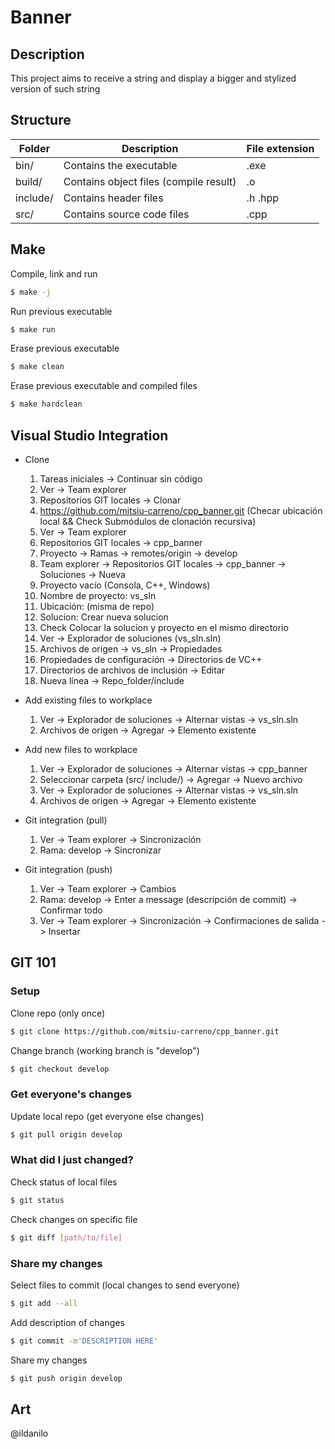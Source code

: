 # Banner
## Description
This project aims to receive a string and display a bigger and stylized version of such string

## Structure
Folder | Description | File extension
------ | ----------- | --------------
bin/   | Contains the executable | .exe    
build/ | Contains object files (compile result) | .o 
include/ | Contains header files | .h .hpp
src/   | Contains source code files | .cpp

## Make
Compile, link and run 
```bash
$ make -j 
```
         
Run previous executable
```bash
$ make run
```
      
Erase previous executable
```bash
$ make clean
```
        
Erase previous executable and compiled files
```bash
$ make hardclean
```

## Visual Studio Integration
* Clone
  1. Tareas iniciales -> Continuar sin código
  2. Ver -> Team explorer
  3. Repositorios GIT locales -> Clonar
  4. https://github.com/mitsiu-carreno/cpp_banner.git (Checar ubicación local && Check Submódulos de clonación recursiva)
  5. Ver -> Team explorer
  6. Repositorios GIT locales -> cpp_banner
  7. Proyecto -> Ramas -> remotes/origin -> develop
  8. Team explorer -> Repositorios GIT locales -> cpp_banner -> Soluciones -> Nueva
  9. Proyecto vacío (Consola, C++, Windows)
  10. Nombre de proyecto: vs_sln
  11. Ubicación: (misma de repo)
  12. Solucion: Crear nueva solucion
  13. Check Colocar la solucion y proyecto en el mismo directorio
  14. Ver -> Explorador de soluciones (vs_sln.sln)
  15. Archivos de origen -> vs_sln -> Propiedades
  16. Propiedades de configuración -> Directorios de VC++ 
  17. Directorios de archivos de inclusión -> Editar
  18. Nueva línea -> Repo_folder/include

* Add existing files to workplace
  1. Ver -> Explorador de soluciones -> Alternar vistas -> vs_sln.sln
  2. Archivos de origen -> Agregar -> Elemento existente

* Add new files to workplace
  1. Ver -> Explorador de soluciones -> Alternar vistas -> cpp_banner
  2. Seleccionar carpeta (src/ include/) -> Agregar -> Nuevo archivo
  3. Ver -> Explorador de soluciones -> Alternar vistas -> vs_sln.sln
  4. Archivos de origen -> Agregar -> Elemento existente

* Git integration (pull)
  1. Ver -> Team explorer -> Sincronización
  2. Rama: develop -> Sincronizar

* Git integration (push)
  1. Ver -> Team explorer -> Cambios
  2. Rama: develop -> Enter a message (descripción de commit) -> Confirmar todo
  3. Ver -> Team explorer -> Sincronización -> Confirmaciones de salida -> Insertar

## GIT 101
### Setup
Clone repo (only once)
```bash
$ git clone https://github.com/mitsiu-carreno/cpp_banner.git
```

Change branch (working branch is "develop")
```bash
$ git checkout develop
```

### Get everyone's changes
Update local repo (get everyone else changes)
```bash
$ git pull origin develop
```

### What did I just changed?
Check status of local files 
```bash
$ git status
```

Check changes on specific file
```bash
$ git diff [path/to/file]
```

### Share my changes
Select files to commit (local changes to send everyone)
```bash
$ git add --all
```

Add description of changes
```bash
$ git commit -m'DESCRIPTION HERE'
```

Share my changes
```bash
$ git push origin develop
``` 

## Art
@ildanilo

